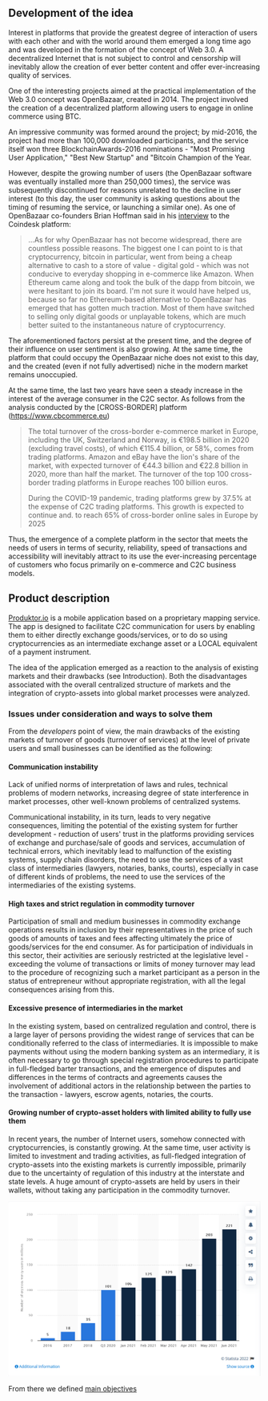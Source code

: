 ## Development of the idea

Interest in platforms that provide the greatest degree of interaction of users with each other and with the world around them emerged a long time ago and was developed in the formation of the concept of Web 3.0. A decentralized Internet that is not subject to control and censorship will inevitably allow the creation of ever better content and offer ever-increasing quality of services.

One of the interesting projects aimed at the practical implementation of the Web 3.0 concept was OpenBazaar, created in 2014. The project involved the creation of a decentralized platform allowing users to engage in online commerce using BTC.

An impressive community was formed around the project; by mid-2016, the project had more than 100,000 downloaded participants, and the service itself won three BlockchainAwards-2016 nominations - "Most Promising User Application," "Best New Startup" and "Bitcoin Champion of the Year.

However, despite the growing number of users (the OpenBazaar software was eventually installed more than 250,000 times), the service was subsequently discontinued for reasons unrelated to the decline in user interest (to this day, the user community is asking questions about the timing of resuming the service, or launching a similar one). As one of OpenBazaar co-founders Brian Hoffman said in his [interview](https://www.coindesk.com/business/2021/07/15/openbazaar-co-founder-explains-why-web-3s-answer-to-ebay-folded-its-tents/) to the Coindesk platform:


>...As for why OpenBazaar has not become widespread, there are countless possible reasons. The biggest one I can point to is that cryptocurrency, bitcoin in particular, went from being a cheap alternative to cash to a store of value - digital gold - which was not conducive to everyday shopping in e-commerce like Amazon. When Ethereum came along and took the bulk of the dapp from bitcoin, we were hesitant to join its board. I'm not sure it would have helped us, because so far no Ethereum-based alternative to OpenBazaar has emerged that has gotten much traction. Most of them have switched to selling only digital goods or unplayable tokens, which are much better suited to the instantaneous nature of cryptocurrency.

The aforementioned factors persist at the present time, and the degree of their influence on user sentiment is also growing. At the same time, the platform that could occupy the OpenBazaar niche does not exist to this day, and the created (even if not fully advertised) niche in the modern market remains unoccupied.

At the same time, the last two years have seen a steady increase in the interest of the average consumer in the C2C sector. As follows from the analysis conducted by the [CROSS-BORDER] platform (https://www.cbcommerce.eu)

>The total turnover of the cross-border e-commerce market in Europe, including the UK, Switzerland and Norway, is €198.5 billion in 2020 (excluding travel costs), of which €115.4 billion, or 58%, comes from trading platforms. Amazon and eBay have the lion's share of the market, with expected turnover of €44.3 billion and €22.8 billion in 2020, more than half the market. The turnover of the top 100 cross-border trading platforms in Europe reaches 100 billion euros. 
> 
> During the COVID-19 pandemic, trading platforms grew by 37.5% at the expense of C2C trading platforms. This growth is expected to continue and. to reach 65% of cross-border online sales in Europe by 2025

Thus, the emergence of a complete platform in the sector that meets the needs of users in terms of security, reliability, speed of transactions and accessibility will inevitably attract to its use the ever-increasing percentage of customers who focus primarily on e-commerce and C2C business models.

## Product description

[Produktor.io](https://produktor.io) is a mobile application based on a proprietary mapping service. The app is designed to facilitate C2C communication for users by enabling them to either directly exchange goods/services, or to do so using cryptocurrencies as an intermediate exchange asset or a LOCAL equivalent of a payment instrument.

The idea of the application emerged as a reaction to the analysis of existing markets and their drawbacks (see Introduction). Both the disadvantages associated with the overall centralized structure of markets and the integration of crypto-assets into global market processes were analyzed.

### Issues under consideration and ways to solve them

From the *developers* point of view, the main drawbacks of the existing markets of turnover of goods (turnover of services) at the level of private users and small businesses can be identified as the following:

#### Communication instability

Lack of unified norms of interpretation of laws and rules, technical problems of modern networks, increasing degree of state interference in market processes, other well-known problems of centralized systems.

Communicational instability, in its turn, leads to very negative consequences, limiting the potential of the existing system for further development - reduction of users' trust in the platforms providing services of exchange and purchase/sale of goods and services,   accumulation of technical errors, which inevitably lead to malfunction of the existing systems, supply chain disorders, the need to use the services of a vast class of intermediaries (lawyers, notaries, banks, courts), especially in case of different kinds of problems, the need to use the services of the intermediaries of the existing systems.

#### High taxes and strict regulation in commodity turnover

Participation of small and medium businesses in commodity exchange operations results in inclusion by their representatives in the price of such goods of amounts of taxes and fees affecting ultimately the price of goods/services for the end consumer. As for participation of individuals in this sector, their activities are seriously restricted at the legislative level - exceeding the volume of transactions or limits of money turnover may lead to the procedure of recognizing such a market participant as a person in the status of entrepreneur without appropriate registration, with all the legal consequences arising from this.

#### Excessive presence of intermediaries in the market

In the existing system, based on centralized regulation and control, there is a large layer of persons providing the widest range of services that can be conditionally referred to the class of intermediaries. It is impossible to make payments without using the modern banking system as an intermediary, it is often necessary to go through special registration procedures to participate in full-fledged barter transactions, and the emergence of disputes  and differences in the terms of contracts and agreements causes the involvement of additional actors in the relationship between the parties to the transaction - lawyers, escrow agents, notaries, the courts.

#### Growing number of crypto-asset holders with limited ability to fully use them

In recent years, the number of Internet users, somehow connected with cryptocurrencies, is constantly growing. At the same time, user activity is limited to investment and trading activities, as full-fledged integration of crypto-assets into the existing markets is currently impossible, primarily due to the uncertainty of regulation of this industry at the interstate and state levels. A huge amount of crypto-assets are held by users in their wallets, without taking any  participation in the commodity turnover.

![](assets/crypto_users_growth_chart.png)

From there we defined [main objectives](mission.md)

